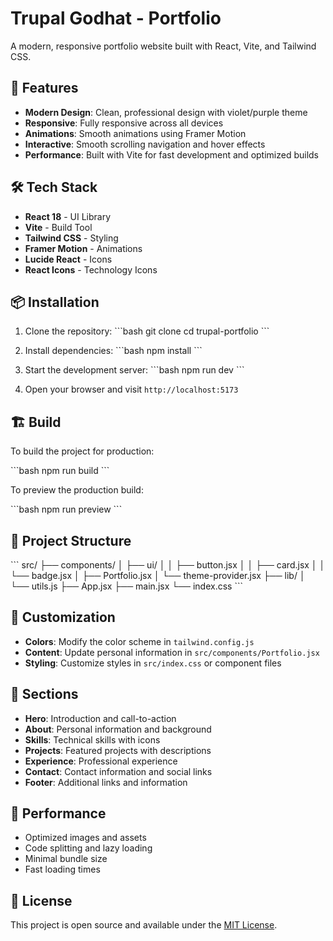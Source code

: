 # Trupal Godhat - Portfolio

A modern, responsive portfolio website built with React, Vite, and Tailwind CSS.

## 🚀 Features

- **Modern Design**: Clean, professional design with violet/purple theme
- **Responsive**: Fully responsive across all devices
- **Animations**: Smooth animations using Framer Motion
- **Interactive**: Smooth scrolling navigation and hover effects
- **Performance**: Built with Vite for fast development and optimized builds

## 🛠️ Tech Stack

- **React 18** - UI Library
- **Vite** - Build Tool
- **Tailwind CSS** - Styling
- **Framer Motion** - Animations
- **Lucide React** - Icons
- **React Icons** - Technology Icons

## 📦 Installation

1. Clone the repository:
\`\`\`bash
git clone <repository-url>
cd trupal-portfolio
\`\`\`

2. Install dependencies:
\`\`\`bash
npm install
\`\`\`

3. Start the development server:
\`\`\`bash
npm run dev
\`\`\`

4. Open your browser and visit `http://localhost:5173`

## 🏗️ Build

To build the project for production:

\`\`\`bash
npm run build
\`\`\`

To preview the production build:

\`\`\`bash
npm run preview
\`\`\`

## 📁 Project Structure

\`\`\`
src/
├── components/
│   ├── ui/
│   │   ├── button.jsx
│   │   ├── card.jsx
│   │   └── badge.jsx
│   ├── Portfolio.jsx
│   └── theme-provider.jsx
├── lib/
│   └── utils.js
├── App.jsx
├── main.jsx
└── index.css
\`\`\`

## 🎨 Customization

- **Colors**: Modify the color scheme in `tailwind.config.js`
- **Content**: Update personal information in `src/components/Portfolio.jsx`
- **Styling**: Customize styles in `src/index.css` or component files

## 📱 Sections

- **Hero**: Introduction and call-to-action
- **About**: Personal information and background
- **Skills**: Technical skills with icons
- **Projects**: Featured projects with descriptions
- **Experience**: Professional experience
- **Contact**: Contact information and social links
- **Footer**: Additional links and information

## 🌟 Performance

- Optimized images and assets
- Code splitting and lazy loading
- Minimal bundle size
- Fast loading times

## 📄 License

This project is open source and available under the [MIT License](LICENSE).
